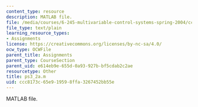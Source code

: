 ```yaml
---
content_type: resource
description: MATLAB file.
file: /media/courses/6-245-multivariable-control-systems-spring-2004/ccc8173c65e919598ffa3267452bb55e_ps3_2a.m
file_type: text/plain
learning_resource_types:
- Assignments
license: https://creativecommons.org/licenses/by-nc-sa/4.0/
ocw_type: OCWFile
parent_title: Assignments
parent_type: CourseSection
parent_uid: e614eb9e-655d-0a93-927b-bf5cdab2c2ae
resourcetype: Other
title: ps3_2a.m
uid: ccc8173c-65e9-1959-8ffa-3267452bb55e
---
```

MATLAB file.